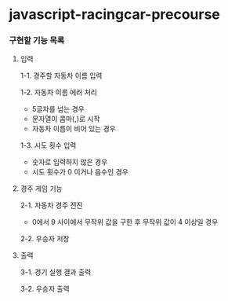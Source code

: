 # javascript-racingcar-precourse

### 구현할 기능 목록

1. 입력
   
	1-1. 경주할 자동차 이름 입력
   
	1-2. 자동차 이름 에러 처리
      - 5글자를 넘는 경우
      - 문자열이 콤마(,)로 시작
      - 자동차 이름이 비어 있는 경우
   
	1-3. 시도 횟수 입력
      - 숫자로 입력하지 않은 경우
      - 시도 횟수가 0 이거나 음수인 경우
   
3. 경주 게임 기능

	2-1. 자동차 경주 전진
      - 0에서 9 사이에서 무작위 값을 구한 후 무작위 값이 4 이상일 경우
   
	2-2. 우승자 저장
   
3. 출력
   
	3-1. 경기 실행 결과 출력
   
	3-2. 우승자 출력
   
